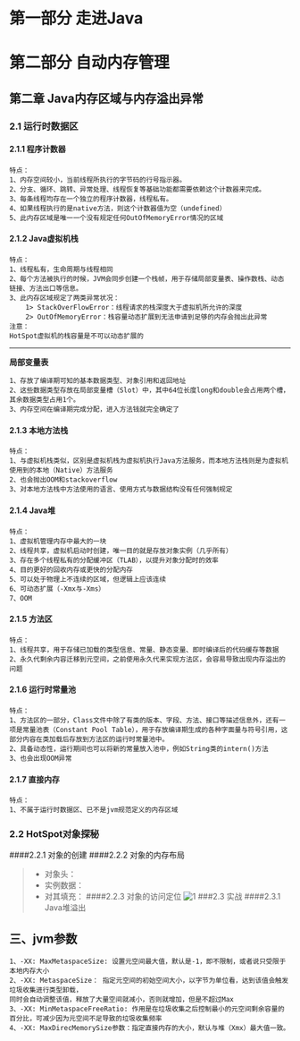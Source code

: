 # 第一部分 走进Java
# 第二部分 自动内存管理
## 第二章 Java内存区域与内存溢出异常
### 2.1 运行时数据区
#### 2.1.1 程序计数器
    特点：
    1、内存空间较小，当前线程所执行的字节码的行号指示器。
    2、分支、循环、跳转、异常处理、线程恢复等基础功能都需要依赖这个计数器来完成。
    3、每条线程均存在一个独立的程序计数器，线程私有。
    4、如果线程执行的是native方法，则这个计数器值为空（undefined）
    5、此内存区域是唯一一个没有规定任何OutOfMemoryError情况的区域
#### 2.1.2 Java虚拟机栈
    特点：
    1、线程私有，生命周期与线程相同
    2、每个方法被执行的时候，JVM会同步创建一个栈帧，用于存储局部变量表、操作数栈、动态链接、方法出口等信息。
    3、此内存区域规定了两类异常状况：
        1> StackOverFlowError：线程请求的栈深度大于虚拟机所允许的深度
        2> OutOfMemoryError：栈容量动态扩展到无法申请到足够的内存会抛出此异常
    注意：
    HotSpot虚拟机的栈容量是不可以动态扩展的
---
**局部变量表**

    1、存放了编译期可知的基本数据类型、对象引用和返回地址
    2、这些数据类型存放在局部变量槽（Slot）中，其中64位长度long和double会占用两个槽，其余数据类型占用1个。
    3、内存空间在编译期完成分配，进入方法钱就完全确定了
#### 2.1.3 本地方法栈
    特点：
    1、与虚拟机栈类似，区别是虚拟机栈为虚拟机执行Java方法服务，而本地方法栈则是为虚拟机使用到的本地（Native）方法服务
    2、也会抛出OOM和stackoverflow
    3、对本地方法栈中方法使用的语言、使用方式与数据结构没有任何强制规定
#### 2.1.4 Java堆
    特点：
    1、虚拟机管理内存中最大的一块
    2、线程共享，虚拟机启动时创建，唯一目的就是存放对象实例（几乎所有）
    3、存在多个线程私有的分配缓冲区（TLAB），以提升对象分配时的效率
    4、目的更好的回收内存或更快的分配内存
    5、可以处于物理上不连续的区域，但逻辑上应该连续
    6、可动态扩展（-Xmx与-Xms）
    7、OOM
#### 2.1.5 方法区
    特点：
    1、线程共享，用于存储已加载的类型信息、常量、静态变量、即时编译后的代码缓存等数据
    2、永久代剩余内容迁移到元空间，之前使用永久代来实现方法区，会容易导致出现内存溢出的问题
#### 2.1.6 运行时常量池
    特点：
    1、方法区的一部分，Class文件中除了有类的版本、字段、方法、接口等描述信息外，还有一项是常量池表（Constant Pool Table），用于存放编译期生成的各种字面量与符号引用，这部分内容在类加载后存放到方法区的运行时常量池中。
    2、具备动态性，运行期间也可以将新的常量放入池中，例如String类的intern()方法
    3、也会出现OOM异常
#### 2.1.7 直接内存
    特点：
    1、不属于运行时数据区、已不是jvm规范定义的内存区域
### 2.2 HotSpot对象探秘
####2.2.1 对象的创建
####2.2.2 对象的内存布局
> * 对象头：
> * 实例数据：
> * 对其填充：
####2.2.3 对象的访问定位
![1](src\main\resource\1.png "1")
###2.3 实战
####2.3.1 Java堆溢出
## 三、jvm参数
    1、-XX: MaxMetaspaceSize: 设置元空间最大值，默认是-1，即不限制，或者说只受限于本地内存大小
    2、-XX: MetaspaceSize： 指定元空间的初始空间大小，以字节为单位看，达到该值会触发垃圾收集进行类型卸载，
    同时会自动调整该值，释放了大量空间就减小，否则就增加，但是不超过Max
    3、-XX: MinMetaspaceFreeRatio: 作用是在垃圾收集之后控制最小的元空间剩余容量的百分比，可减少因为元空间不足导致的垃圾收集频率
    4、-XX: MaxDirecMemorySize参数：指定直接内存的大小，默认与堆（Xmx）最大值一致。
    
